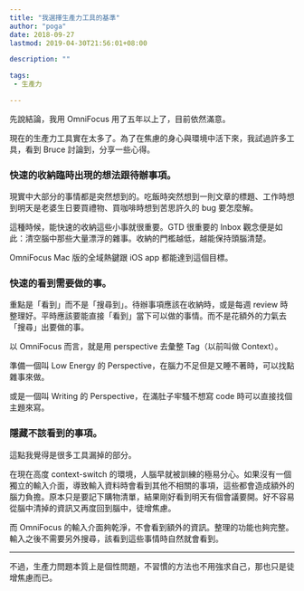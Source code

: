 ```yaml
---
title: "我選擇生產力工具的基準"
author: "poga"
date: 2018-09-27
lastmod: 2019-04-30T21:56:01+08:00

description: ""

tags:
 - 生產力

---
```


先說結論，我用 OmniFocus 用了五年以上了，目前依然滿意。
<!--more-->



現在的生產力工具實在太多了。為了在焦慮的身心與環境中活下來，我試過許多工具，看到 Bruce 討論到，分享一些心得。

### 快速的收納臨時出現的想法跟待辦事項。

現實中大部分的事情都是突然想到的。吃飯時突然想到一則文章的標題、工作時想到明天是老婆生日要買禮物、買咖啡時想到苦思許久的 bug 要怎麼解。

這種時候，能快速的收納這些小事就很重要。GTD 很重要的 Inbox 觀念便是如此：清空腦中那些大量漂浮的雜事。收納的門檻越低，越能保持頭腦清楚。

OmniFocus Mac 版的全域熱鍵跟 iOS app 都能達到這個目標。

### 快速的看到需要做的事。

重點是「看到」而不是「搜尋到」。待辦事項應該在收納時，或是每週 review 時整理好。平時應該要能直接「看到」當下可以做的事情。而不是花額外的力氣去「搜尋」出要做的事。

以 OmniFocus 而言，就是用 perspective 去彙整 Tag（以前叫做 Context）。

準備一個叫 Low Energy 的 Perspective，在腦力不足但是又睡不著時，可以找點雜事來做。

或是一個叫 Writing 的 Perspective，在滿肚子牢騷不想寫 code 時可以直接找個主題來寫。

### 隱藏不該看到的事項。

這點我覺得是很多工具漏掉的部分。

在現在高度 context-switch 的環境，人腦早就被訓練的極易分心。如果沒有一個獨立的輸入介面，導致輸入資料時會看到其他不相關的事項，這些都會造成額外的腦力負擔。原本只是要記下購物清單，結果剛好看到明天有個會議要開。好不容易從腦中清掉的資訊又再度回到腦中，徒增焦慮。

而 OmniFocus 的輸入介面夠乾淨，不會看到額外的資訊。整理的功能也夠完整。輸入之後不需要另外搜尋，該看到這些事情時自然就會看到。

---

不過，生產力問題本質上是個性問題，不習慣的方法也不用強求自己，那也只是徒增焦慮而已。
